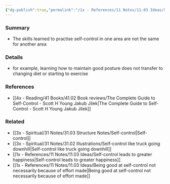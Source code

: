 ```yaml
---
{"dg-publish":true,"permalink":"/1x - References/11 Notes/11.03 Ideas/Self-control is not a learned skill/","title":"Self-control is not a learned skill","noteIcon":"","created":"2023-04-21T00:14:57.000+03:00","updated":"2024-02-14T20:18:24.530+03:00"}
---
```



### Summary
- The skills learned to practise self-control in one area are not the same for another area

### Details
- for example, learning how to maintain good posture does not transfer to changing diet or starting to exercise

### References
- [[4x - Reading/41 Books/41.02 Book reviews/The Complete Guide to Self-Control - Scott H Young Jakub Jilek\|The Complete Guide to Self-Control - Scott H Young Jakub Jilek]]

### Related
- [[3x - Spiritual/31 Notes/31.03 Structure Notes/Self-control\|Self-control]]
- [[3x - Spiritual/31 Notes/31.02 Illustrations/Self-control like truck going downhill\|Self-control like truck going downhill]]
- [[1x - References/11 Notes/11.03 Ideas/Self-control leads to greater happiness\|Self-control leads to greater happiness]]
- [[1x - References/11 Notes/11.03 Ideas/Being good at self-control not necessarily because of effort made\|Being good at self-control not necessarily because of effort made]]